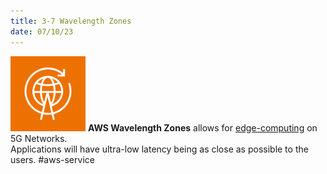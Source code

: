 ```yaml
---
title: 3-7 Wavelength Zones
date: 07/10/23
---
```


![35](../../images/icons/Wavelength_Zones_Icon.png) **AWS Wavelength Zones** allows for [edge-computing](../7.%20Compute/7-4%20Edge%20and%20Hybrid%20Computing%20Services.md#what-is-edge-computing) on 5G Networks.  
Applications will have ultra-low latency being as close as possible to the users. #aws-service
